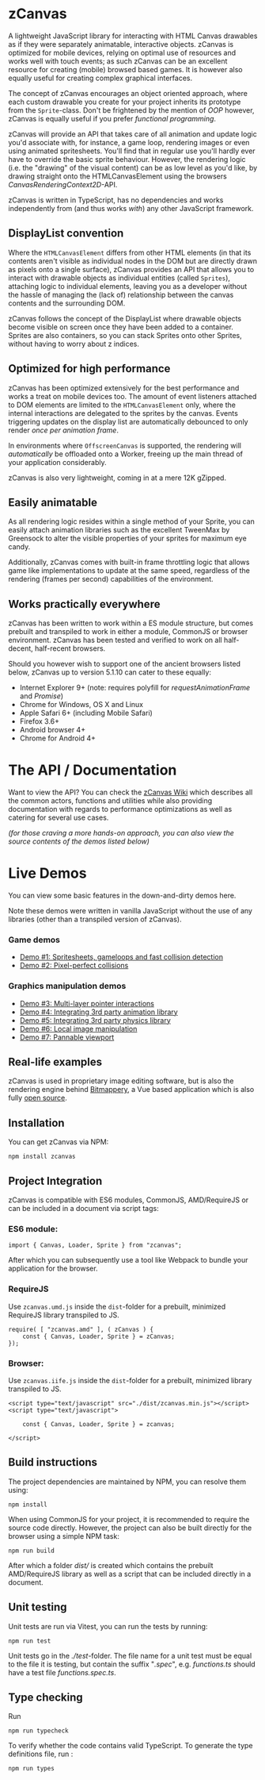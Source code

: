 # zCanvas

A lightweight JavaScript library for interacting with HTML Canvas drawables as if they were separately animatable, interactive objects. zCanvas is optimized for mobile devices, relying on optimal use of resources and works well with touch events; as such zCanvas can be an excellent resource for creating (mobile) browsed based games. It is however also equally useful for creating complex graphical interfaces.

The concept of zCanvas encourages an object oriented approach, where each custom drawable you create for your project inherits its prototype from the `Sprite`-class. Don't be frightened by the mention of _OOP_ however, zCanvas is equally useful if you prefer _functional programming_.

zCanvas will provide an API that takes care of all animation and update logic you'd associate with, for instance, a game loop, rendering images or even using animated spritesheets. You'll find that in regular use you'll hardly ever have to override the basic sprite behaviour. However, the rendering logic (i.e. the "drawing" of the visual content) can be as low level as you'd like, by drawing straight onto the HTMLCanvasElement using the browsers _CanvasRenderingContext2D_-API.

zCanvas is written in TypeScript, has no dependencies and works independently from (and thus works _with_) any other JavaScript framework.

## DisplayList convention

Where the `HTMLCanvasElement` differs from other HTML elements (in that its contents aren't visible as individual nodes in the DOM but are directly drawn as pixels onto a single surface), zCanvas provides an API that allows you to interact with drawable objects as individual entities (called `Sprites`), attaching logic to individual elements, leaving you as a developer without the hassle of managing the (lack of) relationship between the canvas contents and the surrounding DOM.

zCanvas follows the concept of the DisplayList where drawable objects become visible on screen once they have been added to a container. Sprites are also containers, so you can stack Sprites onto other Sprites, without having to worry about z indices.

## Optimized for high performance

zCanvas has been optimized extensively for the best performance and works a treat on mobile devices too. The amount of event listeners attached to DOM elements are limited to the `HTMLCanvasElement` only, where the internal interactions are delegated to the sprites by the canvas. Events triggering updates on the display list are automatically debounced to only render _once per animation frame_.

In environments where `OffscreenCanvas` is supported, the rendering will _automatically_ be offloaded onto
a Worker, freeing up the main thread of your application considerably.

zCanvas is also very lightweight, coming in at a mere 12K gZipped.

## Easily animatable

As all rendering logic resides within a single method of your Sprite, you can easily attach animation libraries such as the excellent TweenMax by Greensock to alter the visible properties of your sprites for maximum eye candy.

Additionally, zCanvas comes with built-in frame throttling logic that allows game like implementations to
update at the same speed, regardless of the rendering (frames per second) capabilities of the environment.

## Works practically everywhere

zCanvas has been written to work within a ES module structure, but comes prebuilt and transpiled to work
in either a module, CommonJS or browser environment. zCanvas has been tested and verified to work on all half-decent, half-recent browsers.

Should you however wish to support one of the ancient browsers listed below, zCanvas up to version 5.1.10
can cater to these equally:

 * Internet Explorer 9+ (note: requires polyfill for _requestAnimationFrame_ and _Promise_)
 * Chrome for Windows, OS X and Linux
 * Apple Safari 6+ (including Mobile Safari)
 * Firefox 3.6+
 * Android browser 4+
 * Chrome for Android 4+

# The API / Documentation

Want to view the API? You can check the [zCanvas Wiki](https://github.com/igorski/zcanvas/wiki) which describes
all the common actors, functions and utilities while also providing documentation with regards to performance
optimizations as well as catering for several use cases.

_(for those craving a more hands-on approach, you can also view the source contents of the demos listed below)_

# Live Demos

You can view some basic features in the down-and-dirty demos here.

Note these demos were written in vanilla JavaScript without the use of any libraries (other than a transpiled version of zCanvas).

### Game demos

 * [Demo #1: Spritesheets, gameloops and fast collision detection](https://rawgithub.com/igorski/zcanvas/master/examples/demo1.html)
  * [Demo #2: Pixel-perfect collisions](https://rawgithub.com/igorski/zcanvas/master/examples/demo2.html)

### Graphics manipulation demos

 * [Demo #3: Multi-layer pointer interactions](https://rawgithub.com/igorski/zcanvas/master/examples/demo3.html)
 * [Demo #4: Integrating 3rd party animation library](https://rawgithub.com/igorski/zcanvas/master/examples/demo4.html)
  * [Demo #5: Integrating 3rd party physics library](https://rawgithub.com/igorski/zcanvas/master/examples/demo5.html)
 * [Demo #6: Local image manipulation](https://rawgithub.com/igorski/zcanvas/master/examples/demo6.html)
 * [Demo #7: Pannable viewport](https://rawgithub.com/igorski/zcanvas/master/examples/demo7.html)

## Real-life examples

zCanvas is used in proprietary image editing software, but is also the rendering engine behind
[Bitmappery](https://www.igorski.nl/application/bitmappery/), a Vue based application which is also fully [open source](https://github.com/igorski/bitmappery).

## Installation

You can get zCanvas via NPM:

```
npm install zcanvas
```

## Project Integration

zCanvas is compatible with ES6 modules, CommonJS, AMD/RequireJS or can be included in a document via script tags:

### ES6 module:

```
import { Canvas, Loader, Sprite } from "zcanvas";
```

After which you can subsequently use a tool like Webpack to bundle your application for the browser.

### RequireJS

Use `zcanvas.umd.js` inside the `dist`-folder for a prebuilt, minimized RequireJS library transpiled to JS.

```
require( [ "zcanvas.amd" ], ( zCanvas ) {
    const { Canvas, Loader, Sprite } = zCanvas;  
});
```

### Browser:

Use `zcanvas.iife.js` inside the `dist`-folder for a prebuilt, minimized library transpiled to JS.

```
<script type="text/javascript" src="./dist/zcanvas.min.js"></script>
<script type="text/javascript">

    const { Canvas, Loader, Sprite } = zcanvas;

</script>
```

## Build instructions

The project dependencies are maintained by NPM, you can resolve them using:

```
npm install
```

When using CommonJS for your project, it is recommended to require the source code directly. However, the project
can also be built directly for the browser using a simple NPM task:

```
npm run build
```

After which a folder _dist/_ is created which contains the prebuilt AMD/RequireJS library as well as a script that can be included directly in a document.

## Unit testing

Unit tests are run via Vitest, you can run the tests by running:

```
npm run test
```

Unit tests go in the _./test_-folder. The file name for a unit test must be equal to the file it is testing, but contain the suffix "_.spec_", e.g. _functions.ts_ should have a test file _functions.spec.ts_.

## Type checking

Run

```
npm run typecheck
```

To verify whether the code contains valid TypeScript. To generate the type definitions file, run :

```
npm run types
```
